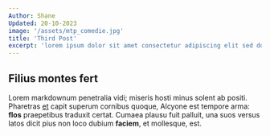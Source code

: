 ```yaml
---
Author: Shane
Updated: 20-10-2023
image: '/assets/mtp_comedie.jpg'
title: 'Third Post'
excerpt: 'lorem ipsum dolor sit amet consectetur adipiscing elit sed do eiusmod tempor incididunt ut labore et dolore magna aliqua'
---
```


## Filius montes fert

Lorem markdownum penetralia vidi; miseris hosti minus solent ab positi.
Pharetras [et](http://concipit.org/) capit superum cornibus quoque, Alcyone est
tempore arma: **flos** praepetibus traduxit certat. Cumaea plausu fuit palluit,
una suos versus latos dicit pius non loco dubium **faciem**, et mollesque, est.
